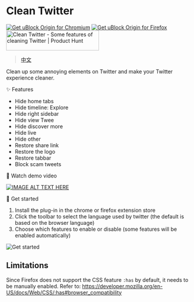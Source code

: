 # Clean Twitter

<!-- markdownlint-disable MD033 -->

<a href="https://chrome.google.com/webstore/detail/lbbfmkbgembfbohdadeggdcgdkmfdmpb"><img src="https://user-images.githubusercontent.com/585534/107280622-91a8ea80-6a26-11eb-8d07-77c548b28665.png" alt="Get uBlock Origin for Chromium"></a> <a href="https://addons.mozilla.org/zh-CN/firefox/addon/clean-twitter-2333/"><img src="https://user-images.githubusercontent.com/585534/107280546-7b9b2a00-6a26-11eb-8f9f-f95932f4bfec.png" alt="Get uBlock Origin for Firefox"></a> <a href="https://www.producthunt.com/posts/clean-twitter?utm_source=badge-featured&utm_medium=badge&utm_souce=badge-clean&#0045;twitter" target="_blank"><img src="https://api.producthunt.com/widgets/embed-image/v1/featured.svg?post_id=401819&theme=light" alt="Clean&#0032;Twitter - Some&#0032;features&#0032;of&#0032;cleaning&#0032;Twitter | Product Hunt" style="width: 250px; height: 54px;" width="250" height="54" /></a>

> [中文](https://github.com/rxliuli/clean-twitter/blob/master/README.zh-CN.md)

Clean up some annoying elements on Twitter and make your Twitter experience cleaner.

✨ Features

- Hide home tabs
- Hide timeline: Explore
- Hide right sidebar
- Hide view Twee
- Hide discover more
- Hide live
- Hide other
- Restore share link
- Restore the logo
- Restore tabbar
- Block scam tweets

🎉 Watch demo video

[![IMAGE ALT TEXT HERE](https://img.youtube.com/vi/dYWI7RQMH_A/0.jpg)](https://www.youtube.com/watch?v=dYWI7RQMH_A)

🚀 Get started

1. Install the plug-in in the chrome or firefox extension store
2. Click the toolbar to select the language used by twitter (the default is based on the browser language)
3. Choose which features to enable or disable (some features will be enabled automatically)

![Get started](https://github.com/rxliuli/clean-twitter/assets/24560368/1b8a82a2-1ade-46d2-a8fb-f2e67d111c32)

## Limitations

Since Firefox does not support the CSS feature `:has` by default, it needs to be manually enabled. Refer to: <https://developer.mozilla.org/en-US/docs/Web/CSS/:has#browser_compatibility>
